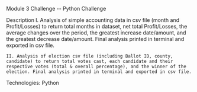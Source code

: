 Module 3 Challenge -- Python Challenge

Description
    I. Analysis of simple accounting data in csv file (month and Profit/Losses) to return total months in dataset, net total Profit/Losses, the average changes over the period, the greatest increase date/amount, and the greatest decrease date/amount. Final analysis printed in terminal and exported in csv file.

    II. Analysis of election csv file (including Ballot ID, county, candidate) to return total votes cast, each candidate and their respective votes (total & overall percentage), and the winner of the election. Final analysis printed in terminal and exported in csv file.

Technologies:
Python